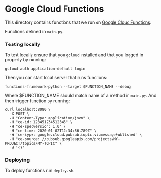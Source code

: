 # Google Cloud Functions

This directory contains functions that we run on [Google Cloud Functions](https://cloud.google.com/functions/docs/concepts/overview).

Functions defined in `main.py`.

### Testing locally

To test locally ensure that you `gcloud` installed and that you logged in properly by running:

```shell
gcloud auth application-default login
```

Then you can start local server that runs functions:

```shell
functions-framework-python --target $FUNCTION_NAME --debug
```

Where $FUNCTION_NAME should match name of a method in `main.py`. And then trigger function by running:

```shell
curl localhost:8080 \
  -X POST \
  -H "Content-Type: application/json" \
  -H "ce-id: 123451234512345" \
  -H "ce-specversion: 1.0" \
  -H "ce-time: 2020-01-02T12:34:56.789Z" \
  -H "ce-type: google.cloud.pubsub.topic.v1.messagePublished" \
  -H "ce-source: //pubsub.googleapis.com/projects/MY-PROJECT/topics/MY-TOPIC" \
  -d '{}'
```

### Deploying

To deploy functions run `deploy.sh`.